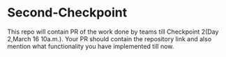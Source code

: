 # Second-Checkpoint

This repo will contain PR of the work done by teams till Checkpoint 2(Day 2,March 16 10a.m.). Your PR should contain the repository link and also mention what functionality you have implemented till now.

